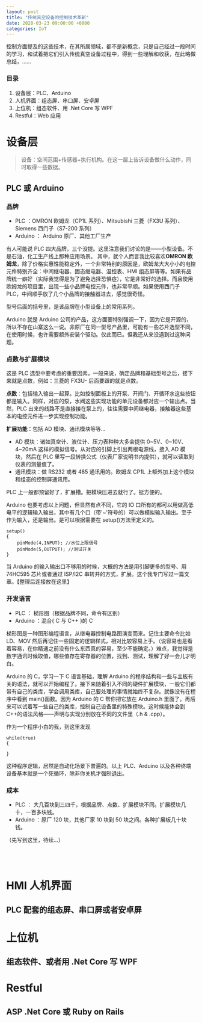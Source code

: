 ```yaml
---
layout: post
title: "传统真空设备的控制技术革新"
date: 2020-03-23 09:00:00 +0800
categories: IoT
---
```


控制方面提及的这些技术，在其所属领域，都不是新概念，只是自己经过一段时间的学习，和试着把它们引入传统真空设备过程中，得到一些理解和收获，在此略做总结，……

<!--excerpt-->

### 目录

1. 设备层：PLC、Arduino
2. 人机界面：组态屏、串口屏、安卓屏
3. 上位机：组态软件、用 .Net Core 写 WPF
4. Restful：Web 应用

# 设备层

> 设备：空间范围+传感器+执行机构。在这一层上告诉设备做什么动作，同时取得一些数据。

## PLC 或 Arduino

### 品牌

- PLC ：OMRON 欧姆龙（CP1L 系列）、Mitsubishi 三菱（FX3U 系列）、Siemens 西门子（S7-200 系列）
- Arduino ： Arduino 原厂、其他工厂生产

有人可能说 PLC 四大品牌，三个没提。这里注意我们讨论的是——小型设备。不是石油，化工生产线上那种应用场景。
其中，就个人而言我比较喜欢**OMRON 欧姆龙**，除了价格实惠性能稳定外，一个非常特别的原因是，欧姆龙大大小小的电控元件特别齐全：中间继电器、固态继电器、温控表、HMI 组态屏等等。如果有品牌统一癖好（实际我觉得是为了避免选择恐惧症），它是非常好的选择。而且使用欧姆龙的项目里，出现一些小品牌电控元件，也非常平顺。如果使用西门子 PLC，中间顺手放了几个小品牌的接触器进去，感觉很奇怪。

型号后面的括号里，是该品牌在小型设备上的常用系列。

Arduino 就是 Arduino 公司的产品，这方面要特别强调一下，因为它是开源的，所以不存在山寨这么一说。非原厂在同一型号产品里，可能有一些芯片选型不同，在使用时候，也许需要额外安装个驱动。仅此而已。但我还从来没遇到过这种问题。

### 点数与扩展模块

这是 PLC 选型中要考虑的重要因素，一般来说，确定品牌和基础型号之后，接下来就是点数，例如：三菱的 FX3U- 后面要跟的就是点数。

**点数**：包括输入输出一起算。比如控制面板上的开泵、开阀门、开循环水这些按钮都是输入。同样，对应的泵，水阀这些实现功能的单元设备都对应一个输出点。当然，PLC 出来的线路不是直接接在泵上的，往往需要中间继电器，接触器这些基本的电控元件进一步实现控制功能。

**扩展功能**：包括 AD 模块、通讯模块等等...

- AD 模块：诸如真空计、液位计、压力表种种大多会提供 0~5V、0~10V、4~20mA 这样的模拟信号。从对应的引脚上引出两根电源线，接入 AD 模块，然后在 PLC 里写一段转换公式（仪表厂家说明书内提供），就可以读取到仪表的测量值了。
- 通讯模块：做 RS232 或者 485 通讯用的。欧姆龙 CP1L 上额外加上这个模块和组态的控制屏通讯用。

PLC 上一般都预留好了，扩展槽。把模块压进去就行了。挺方便的。

Arduino 也要考虑以上问题，但显然有点不同，它的 IO 口所有的都可以用做高低电平的逻辑输入输出，其中有几个口（带'~'符号的）可以做模拟输入输出。至于作为输入，还是输出。是可以根据需要在 setup()方法里定义的。

```arduino
setup()
{
    pinMode(4,INPUT); //水位上限信号
    pinMode(5,OUTPUT); //测试开关
}
```

当 Arduino 的输入输出口不够用的时候，大概的方法是用引脚更多的型号、用 74HC595 芯片或者通过 ISP/I2C 串转并的方式，扩展。这个我专门写过一篇文章。【整理后连接放在这里】

### 开发语言

- PLC ： 梯形图（根据品牌不同，命令有区别）
- Arduino ：混合{ C 与 C++ }的 C

梯形图是一种图形编程语言，从继电器控制电路图演变而来。记住主要命令比如 LD、MOV 然后再记住一些固定的逻辑样式，相对比较容易上手。（说容易也是看着容易，在你精通之前没有什么东西真的容易，至少不能确定。）难点，我觉得是数字通讯时候取值，哪些值存在寄存器的位置，找到、测试，理解了好一会儿才明白。

Arduino 的 C，学习一下 C 语言基础，理解 Arduino 的程序结构和一些与主板有关的语法，就可以开始编程了。接下来随着引入不同的硬件扩展模块，一般它们都带有自己的类库，学会调用类库，自己要处理的事情就始终不复杂。就像没有在程序中看到 main()函数。因为 Arduino 的 C 帮你把它放在 Arduino.h 里面了。再后来可以试着写一些自己的类库，控制自己设备里的特殊模块。这时候能体会到 C++的语法风格——声明与实现分别放在不同的文件里（.h & .cpp）。

作为一个程序小白的我，到这里发现

```arduino
while(true)
{

}
```

这种程序逻辑，居然是自动化场景下普遍的。以上 PLC、Arduino 以及各种终端设备基本就是一个死循环，除非你关机才强制退出。

### 成本

- PLC ： 大几百块到三四千，根据品牌、点数、扩展模块不同。扩展模块几十，一百多块钱。
- Arduino ：原厂 120 块，其他厂家 10 块到 50 块之间。各种扩展板几十块钱。

（先写到这里，待续...）
<br/>
<br/>
<br/>
<br/>

# HMI 人机界面

## PLC 配套的组态屏、串口屏或者安卓屏

# 上位机

## 组态软件、或者用 .Net Core 写 WPF

# Restful

## ASP .Net Core 或 Ruby on Rails
